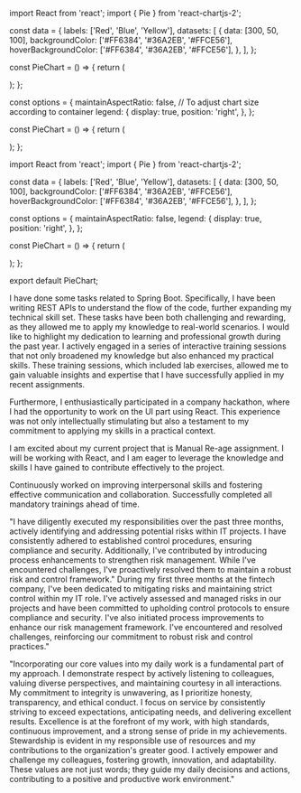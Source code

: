 import React from 'react';
import { Pie } from 'react-chartjs-2';


const data = {
  labels: ['Red', 'Blue', 'Yellow'],
  datasets: [
    {
      data: [300, 50, 100],
      backgroundColor: ['#FF6384', '#36A2EB', '#FFCE56'],
      hoverBackgroundColor: ['#FF6384', '#36A2EB', '#FFCE56'],
    },
  ],
};

const PieChart = () => {
  return (
    <div>
      <Pie data={data} />
    </div>
  );
};

const options = {
  maintainAspectRatio: false, // To adjust chart size according to container
  legend: {
    display: true,
    position: 'right',
  },
};

const PieChart = () => {
  return (
    <div>
      <Pie data={data} options={options} />
    </div>
  );
};

import React from 'react';
import { Pie } from 'react-chartjs-2';

const data = {
  labels: ['Red', 'Blue', 'Yellow'],
  datasets: [
    {
      data: [300, 50, 100],
      backgroundColor: ['#FF6384', '#36A2EB', '#FFCE56'],
      hoverBackgroundColor: ['#FF6384', '#36A2EB', '#FFCE56'],
    },
  ],
};

const options = {
  maintainAspectRatio: false,
  legend: {
    display: true,
    position: 'right',
  },
};

const PieChart = () => {
  return (
    <div>
      <Pie data={data} options={options} />
    </div>
  );
};

export default PieChart;




I have done some tasks related to Spring Boot. Specifically, I have been writing REST APIs to understand the flow of the code, further expanding my technical skill set. These tasks have been both challenging and rewarding, as they allowed me to apply my knowledge to real-world scenarios.
I would like to highlight my dedication to learning and professional growth during the past year. I actively engaged in a series of interactive training sessions that not only broadened my knowledge but also enhanced my practical skills. These training sessions, which included lab exercises, allowed me to gain valuable insights and expertise that I have successfully applied in my recent assignments.

Furthermore, I enthusiastically participated in a company hackathon, where I had the opportunity to work on the UI part using React. This experience was not only intellectually stimulating but also a testament to my commitment to applying my skills in a practical context.

I am excited about my current project that is Manual Re-age assignment. I will be working with React, and I am eager to leverage the knowledge and skills I have gained to contribute effectively to the project.


Continuously worked on improving interpersonal skills and fostering effective communication and collaboration.
Successfully completed all mandatory trainings ahead of time.



"I have diligently executed my responsibilities over the past three months, actively identifying and addressing potential risks within IT projects. I have consistently adhered to established control procedures, ensuring compliance and security. Additionally, I've contributed by introducing process enhancements to strengthen risk management. While I've encountered challenges, I've proactively resolved them to maintain a robust risk and control framework."
During my first three months at the fintech company, I've been dedicated to mitigating risks and maintaining strict control within my IT role. I've actively assessed and managed risks in our projects and have been committed to upholding control protocols to ensure compliance and security. I've also initiated process improvements to enhance our risk management framework. I've encountered and resolved challenges, reinforcing our commitment to robust risk and control practices."


"Incorporating our core values into my daily work is a fundamental part of my approach. I demonstrate respect by actively listening to colleagues, valuing diverse perspectives, and maintaining courtesy in all interactions. My commitment to integrity is unwavering, as I prioritize honesty, transparency, and ethical conduct. I focus on service by consistently striving to exceed expectations, anticipating needs, and delivering excellent results. Excellence is at the forefront of my work, with high standards, continuous improvement, and a strong sense of pride in my achievements. Stewardship is evident in my responsible use of resources and my contributions to the organization's greater good. I actively empower and challenge my colleagues, fostering growth, innovation, and adaptability. These values are not just words; they guide my daily decisions and actions, contributing to a positive and productive work environment."


